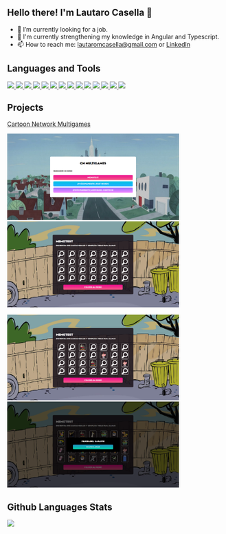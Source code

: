 ## Hello there! I'm Lautaro Casella 👋

-   🔭 I’m currently looking for a job.
-   🌱 I'm currently strengthening my knowledge in Angular and Typescript.
-   📫 How to reach me: lautaromcasella@gmail.com or [LinkedIn](https://www.linkedin.com/in/lautaro-casella-b990a6216/)

## Languages and Tools

<p align="left">
  <a href="https://www.w3schools.com/html/">
    <img height="50" src="https://icongr.am/devicon/html5-original.svg?size=128&color=6f2cf5">
  </a>

  <a href="https://www.w3schools.com/css/">
    <img height="50" src="https://icongr.am/devicon/css3-original.svg?size=128&color=6f2cf5">
  <a/>
    
  <a href="https://www.w3schools.com/js/default.asp">
    <img height="50" src="https://icongr.am/devicon/javascript-original.svg?size=128&color=6f2cf5">
  <a/>
  
  <a href="https://www.typescriptlang.org/">
    <img height="50" src="https://icongr.am/devicon/typescript-original.svg?size=128&color=6f2cf5">
  <a/>
   
  <a href="https://angular.io/">
    <img height="50" src="https://i2.wp.com/makeseleniumeasy.com/wp-content/uploads/2019/04/angular-icon-1-logo-png-transparent.png?fit=640%2C680">
  <a/>

  <a href="https://ngrx.io/">
    <img height="50" src="https://seeklogo.com/images/N/ngrx-logo-D484A6B4B3-seeklogo.com.png">
  <a/>
    
  <a href="https://es.reactjs.org/">
    <img height="50" src="https://icongr.am/devicon/react-original.svg?size=128&color=6f2cf5">
  <a/>
    
  <a href="https://firebase.google.com/">
    <img height="50" src="https://cdn.freebiesupply.com/logos/large/2x/firebase-1-logo-png-transparent.png">
  <a/>

  <a href="https://www.w3schools.com/sql/sql_intro.asp#:~:text=What%20is%20SQL%3F,for%20Standardization%20(ISO)%20in%201987">
    <img height="50" src="https://static-00.iconduck.com/assets.00/sql-database-generic-icon-380x512-ez505zus.png">
  <a/>
    
  <a href="https://www.postman.com/">
    <img height="50" src="https://uxwing.com/wp-content/themes/uxwing/download/brands-and-social-media/postman-icon.png">
  <a/>

  <a href="https://material.angular.io/">
    <img height="50" src="https://angular.io/generated/images/marketing/concept-icons/material.png">
  <a/>
   
  <a href="https://getbootstrap.com/">
    <img height="50" src="https://icongr.am/devicon/bootstrap-plain.svg?size=128&color=6f2cf5">
  <a/>
    
  <a href="https://git-scm.com/">
    <img height="50" src="https://icongr.am/devicon/git-original.svg?size=128&color=6f2cf5">
  <a/>
    
  <a href="https://www.figma.com/">
    <img height="50" src="https://i.pinimg.com/originals/66/8c/cc/668cccb3f734f342e07c0185e6d9a975.png">
  <a/>
</p>
    
## Projects
    
[Cartoon Network Multigames](https://cn-multigames.vercel.app/)

<p align="left">
  <img width="400" src="assets/cn-multigames/cn-home.png">
  <img width="400" src="assets/cn-multigames/cn-memotest.png">
</p>

<p align="left">
  <img width="400" src="assets/cn-multigames/cn-memotest-2.png">
  <img width="400" src="assets/cn-multigames/cn-memotest-win.png">
</p>
    
## Github Languages Stats

<img src="https://github-readme-stats.vercel.app/api/top-langs?username=lmcasella&show_icons=true&locale=en&layout=compact&theme=tokyonight">

<!--
**lmcasella/lmcasella** is a ✨ _special_ ✨ repository because its `README.md` (this file) appears on your GitHub profile.

Here are some ideas to get you started:

- 👯 I’m looking to collaborate on ...
- 🤔 I’m looking for help with ...
- 💬 Ask me about ...
- 😄 Pronouns: ...
- ⚡ Fun fact: ...
-->
